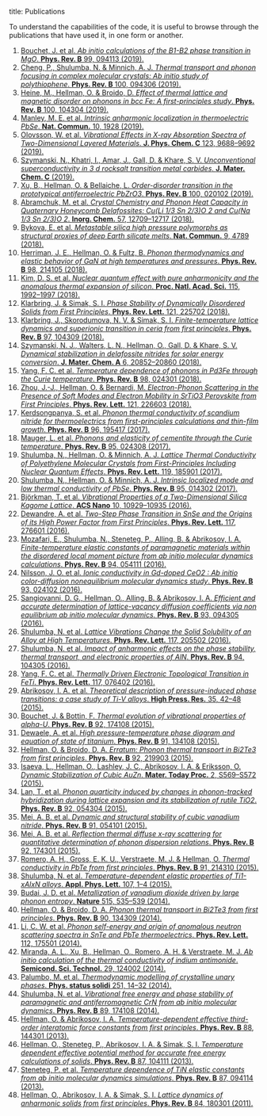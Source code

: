 title: Publications

To understand the capabilities of the code, it is useful to browse through the publications that have used it, in one form or another.

1. [Bouchet, J. et al. _Ab initio calculations of the B1-B2 phase transition in MgO_. **Phys. Rev. B** 99, 094113 (2019).](https://link.aps.org/doi/10.1103/PhysRevB.99.094113)
2. [Cheng, P., Shulumba, N. & Minnich, A. J. _Thermal transport and phonon focusing in complex molecular crystals: Ab initio study of polythiophene_. **Phys. Rev. B** 100, 094306 (2019).](https://link.aps.org/doi/10.1103/PhysRevB.100.094306)
3. [Heine, M., Hellman, O. & Broido, D. _Effect of thermal lattice and magnetic disorder on phonons in bcc Fe: A first-principles study_. **Phys. Rev. B** 100, 104304 (2019).](https://link.aps.org/doi/10.1103/PhysRevB.100.104304)
4. [Manley, M. E. et al. _Intrinsic anharmonic localization in thermoelectric PbSe_. **Nat. Commun.** 10, 1928 (2019).](http://www.nature.com/articles/s41467-019-09921-4)
5. [Olovsson, W. et al. _Vibrational Effects in X-ray Absorption Spectra of Two-Dimensional Layered Materials_. **J. Phys. Chem. C** 123, 9688–9692 (2019).](http://pubs.acs.org/doi/10.1021/acs.jpcc.9b00179)
6. [Szymanski, N., Khatri, I., Amar, J., Gall, D. & Khare, S. V. _Unconventional superconductivity in 3 d rocksalt transition metal carbides_. **J. Mater. Chem. C** (2019).](http://pubs.rsc.org/en/Content/ArticleLanding/2019/TC/C9TC03793D)
7. [Xu, B., Hellman, O. & Bellaiche, L. _Order-disorder transition in the prototypical antiferroelectric PbZrO3_. **Phys. Rev. B** 100, 020102 (2019).](https://link.aps.org/doi/10.1103/PhysRevB.100.020102)
8. [Abramchuk, M. et al. _Crystal Chemistry and Phonon Heat Capacity in Quaternary Honeycomb Delafossites: Cu(Li 1/3 Sn 2/3)O 2 and Cu(Na 1/3 Sn 2/3)O 2_. **Inorg. Chem.** 57, 12709–12717 (2018).](http://pubs.acs.org/doi/10.1021/acs.inorgchem.8b01866)
9. [Bykova, E. et al. _Metastable silica high pressure polymorphs as structural proxies of deep Earth silicate melts_. **Nat. Commun.** 9, 4789 (2018).](http://www.nature.com/articles/s41467-018-07265-z)
10. [Herriman, J. E., Hellman, O. & Fultz, B. _Phonon thermodynamics and elastic behavior of GaN at high temperatures and pressures_. **Phys. Rev. B** 98, 214105 (2018).](https://link.aps.org/doi/10.1103/PhysRevB.98.214105)
11. [Kim, D. S. et al. _Nuclear quantum effect with pure anharmonicity and the anomalous thermal expansion of silicon_. **Proc. Natl. Acad. Sci.** 115, 1992–1997 (2018).](http://www.pnas.org/lookup/doi/10.1073/pnas.1707745115)
12. [Klarbring, J. & Simak, S. I. _Phase Stability of Dynamically Disordered Solids from First Principles_. **Phys. Rev. Lett.** 121, 225702 (2018).](https://link.aps.org/doi/10.1103/PhysRevLett.121.225702)
13. [Klarbring, J., Skorodumova, N. V. & Simak, S. I. _Finite-temperature lattice dynamics and superionic transition in ceria from first principles_. **Phys. Rev. B** 97, 104309 (2018).](https://link.aps.org/doi/10.1103/PhysRevB.97.104309)
14. [Szymanski, N. J., Walters, L. N., Hellman, O., Gall, D. & Khare, S. V. _Dynamical stabilization in delafossite nitrides for solar energy conversion_. **J. Mater. Chem. A** 6, 20852–20860 (2018).](http://xlink.rsc.org/?DOI=C8TA07536K)
15. [Yang, F. C. et al. _Temperature dependence of phonons in Pd3Fe through the Curie temperature_. **Phys. Rev. B** 98, 024301 (2018).](https://link.aps.org/doi/10.1103/PhysRevB.98.024301)
16. [Zhou, J.-J., Hellman, O. & Bernardi, M. _Electron-Phonon Scattering in the Presence of Soft Modes and Electron Mobility in SrTiO3 Perovskite from First Principles_. **Phys. Rev. Lett.** 121, 226603 (2018).](http://arxiv.org/abs/1806.05775)
17. [Kerdsongpanya, S. et al. _Phonon thermal conductivity of scandium nitride for thermoelectrics from first-principles calculations and thin-film growth_. **Phys. Rev. B** 96, 195417 (2017).](https://link.aps.org/doi/10.1103/PhysRevB.96.195417)
18. [Mauger, L. et al. _Phonons and elasticity of cementite through the Curie temperature_. **Phys. Rev. B** 95, 024308 (2017).](https://link.aps.org/doi/10.1103/PhysRevB.95.024308)
19. [Shulumba, N., Hellman, O. & Minnich, A. J. _Lattice Thermal Conductivity of Polyethylene Molecular Crystals from First-Principles Including Nuclear Quantum Effects_. **Phys. Rev. Lett.** 119, 185901 (2017).](https://link.aps.org/doi/10.1103/PhysRevLett.119.185901)
20. [Shulumba, N., Hellman, O. & Minnich, A. J. _Intrinsic localized mode and low thermal conductivity of PbSe_. **Phys. Rev. B** 95, 014302 (2017).](http://link.aps.org/doi/10.1103/PhysRevB.95.014302)
21. [Björkman, T. et al. _Vibrational Properties of a Two-Dimensional Silica Kagome Lattice_. **ACS Nano** 10, 10929–10935 (2016).](http://pubs.acs.org/doi/abs/10.1021/acsnano.6b05577)
22. [Dewandre, A. et al. _Two-Step Phase Transition in SnSe and the Origins of its High Power Factor from First Principles_. **Phys. Rev. Lett.** 117, 276601 (2016).](https://link.aps.org/doi/10.1103/PhysRevLett.117.276601)
24. [Mozafari, E., Shulumba, N., Steneteg, P., Alling, B. & Abrikosov, I. A. _Finite-temperature elastic constants of paramagnetic materials within the disordered local moment picture from ab initio molecular dynamics calculations_. **Phys. Rev. B** 94, 054111 (2016).](http://link.aps.org/doi/10.1103/PhysRevB.94.054111)
25. [Nilsson, J. O. et al. _Ionic conductivity in Gd-doped CeO2 : Ab initio color-diffusion nonequilibrium molecular dynamics study_. **Phys. Rev. B** 93, 024102 (2016).](http://link.aps.org/doi/10.1103/PhysRevB.93.024102)
26. [Sangiovanni, D. G., Hellman, O., Alling, B. & Abrikosov, I. A. _Efficient and accurate determination of lattice-vacancy diffusion coefficients via non equilibrium ab initio molecular dynamics_. **Phys. Rev. B** 93, 094305 (2016).](http://link.aps.org/doi/10.1103/PhysRevB.93.094305)
27. [Shulumba, N. et al. _Lattice Vibrations Change the Solid Solubility of an Alloy at High Temperatures_. **Phys. Rev. Lett.** 117, 205502 (2016).](https://link.aps.org/doi/10.1103/PhysRevLett.117.205502)
28. [Shulumba, N. et al. _Impact of anharmonic effects on the phase stability, thermal transport, and electronic properties of AlN_. **Phys. Rev. B** 94, 104305 (2016).](http://link.aps.org/doi/10.1103/PhysRevB.94.104305)
29. [Yang, F. C. et al. _Thermally Driven Electronic Topological Transition in FeTi_. **Phys. Rev. Lett.** 117, 076402 (2016).](https://journals.aps.org/prl/pdf/10.1103/PhysRevLett.117.076402)
30. [Abrikosov, I. A. et al. _Theoretical description of pressure-induced phase transitions: a case study of Ti-V alloys_. **High Press. Res.** 35, 42–48 (2015).](http://www.tandfonline.com/doi/abs/10.1080/08957959.2014.992896)
31. [Bouchet, J. & Bottin, F. _Thermal evolution of vibrational properties of alpha-U_. **Phys. Rev. B** 92, 174108 (2015).](http://link.aps.org/doi/10.1103/PhysRevB.92.174108)
32. [Dewaele, A. et al. _High pressure-temperature phase diagram and equation of state of titanium_. **Phys. Rev. B** 91, 134108 (2015).](http://link.aps.org/doi/10.1103/PhysRevB.91.134108)
33. [Hellman, O. & Broido, D. A. _Erratum: Phonon thermal transport in Bi2Te3 from first principles_. **Phys. Rev. B** 92, 219903 (2015).](https://link.aps.org/doi/10.1103/PhysRevB.92.219903)
34. [Isaeva, L., Hellman, O., Lashley, J. C., Abrikosov, I. A. & Eriksson, O. _Dynamic Stabilization of Cubic AuZn_. **Mater. Today Proc.** 2, S569–S572 (2015).](http://linkinghub.elsevier.com/retrieve/pii/S2214785315005945)
35. [Lan, T. et al. _Phonon quarticity induced by changes in phonon-tracked hybridization during lattice expansion and its stabilization of rutile TiO2_. **Phys. Rev. B** 92, 054304 (2015).](http://link.aps.org/doi/10.1103/PhysRevB.92.054304)
36. [Mei, A. B. et al. _Dynamic and structural stability of cubic vanadium nitride_. **Phys. Rev. B** 91, 054101 (2015).](http://link.aps.org/doi/10.1103/PhysRevB.91.054101)
37. [Mei, A. B. et al. _Reflection thermal diffuse x-ray scattering for quantitative determination of phonon dispersion relations_. **Phys. Rev. B** 92, 174301 (2015).](http://link.aps.org/doi/10.1103/PhysRevB.92.174301)
38. [Romero, A. H., Gross, E. K. U., Verstraete, M. J. & Hellman, O. _Thermal conductivity in PbTe from first principles_. **Phys. Rev. B** 91, 214310 (2015).](http://link.aps.org/doi/10.1103/PhysRevB.91.214310)
39. [Shulumba, N. et al. _Temperature-dependent elastic properties of Ti1-xAlxN alloys_. **Appl. Phys. Lett.** 107, 1–4 (2015).](http://scitation.aip.org/content/aip/journal/apl/107/23/10.1063/1.4936896)
40. [Budai, J. D. et al. _Metallization of vanadium dioxide driven by large phonon entropy_. **Nature** 515, 535–539 (2014).](http://www.nature.com/doifinder/10.1038/nature13865)
41. [Hellman, O. & Broido, D. A. _Phonon thermal transport in Bi2Te3 from first principles_. **Phys. Rev. B** 90, 134309 (2014).](http://link.aps.org/doi/10.1103/PhysRevB.90.134309)
42. [Li, C. W. et al. _Phonon self-energy and origin of anomalous neutron scattering spectra in SnTe and PbTe thermoelectrics_. **Phys. Rev. Lett.** 112, 175501 (2014).](http://link.aps.org/doi/10.1103/PhysRevLett.112.175501)
43. [Miranda, A. L., Xu, B., Hellman, O., Romero, A. H. & Verstraete, M. J. _Ab initio calculation of the thermal conductivity of indium antimonide_. **Semicond. Sci. Technol.** 29, 124002 (2014).](http://stacks.iop.org/0268-1242/29/i=12/a=124002?key=crossref.9197f22c0cf5e36999e8e3148f1d15f3)
44. [Palumbo, M. et al. _Thermodynamic modelling of crystalline unary phases_. **Phys. status solidi** 251, 14–32 (2014).](http://doi.wiley.com/10.1002/pssb.201350133)
45. [Shulumba, N. et al. _Vibrational free energy and phase stability of paramagnetic and antiferromagnetic CrN from ab initio molecular dynamics_. **Phys. Rev. B** 89, 174108 (2014).](http://link.aps.org/doi/10.1103/PhysRevB.89.174108)
46. [Hellman, O. & Abrikosov, I. A. _Temperature-dependent effective third-order interatomic force constants from first principles_. **Phys. Rev. B** 88, 144301 (2013).](https://link.aps.org/doi/10.1103/PhysRevB.88.144301)
47. [Hellman, O., Steneteg, P., Abrikosov, I. A. & Simak, S. I. _Temperature dependent effective potential method for accurate free energy calculations of solids_. **Phys. Rev. B** 87, 104111 (2013).](http://link.aps.org/doi/10.1103/PhysRevB.87.104111)
48. [Steneteg, P. et al. _Temperature dependence of TiN elastic constants from ab initio molecular dynamics simulations_. **Phys. Rev. B** 87, 094114 (2013).](http://link.aps.org/doi/10.1103/PhysRevB.87.094114)
49. [Hellman, O., Abrikosov, I. A. & Simak, S. I. _Lattice dynamics of anharmonic solids from first principles_. **Phys. Rev. B** 84, 180301 (2011).](https://link.aps.org/doi/10.1103/PhysRevB.84.180301)
